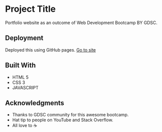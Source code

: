 # Project Title
Portfolio website as an outcome of Web Development Bootcamp BY GDSC.
## Deployment

Deployed this using GitHub pages. [Go to site](https://harshh18.github.io/Portfolio-Website/)
## Built With

* HTML 5
* CSS 3
* JAVASCRIPT
## Acknowledgments

* Thanks to GDSC community for this awesome bootcamp.
* Hat tip to people on YouTube and Stack Overflow.
* All love to ☕
